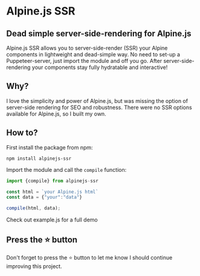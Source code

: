 # Alpine.js SSR
## Dead simple server-side-rendering for Alpine.js

Alpine.js SSR allows you to server-side-render (SSR) your Alpine components in lightweight and dead-simple way. No need to set-up a Puppeteer-server, just import the module and off you go. After server-side-rendering your components stay fully hydratable and interactive!

## Why?
I love the simplicity and power of Alpine.js, but was missing the option of server-side rendering for SEO and robustness. There were no SSR options available for Alpine.js, so I built my own.

## How to?

First install the package from npm:
```
npm install alpinejs-ssr
```
Import the module and call the `compile` function:
```js
import {compile} from alpinejs-ssr

const html = `your Alpine.js html`
const data = {"your":"data"}

compile(html, data);
```
Check out example.js for a full demo


## Press the :star: button
Don't forget to press the :star: button to let me know I should continue improving this project.


